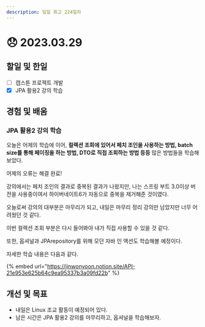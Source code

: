 ```yaml
---
description: 일일 회고 224일차
---
```


# 😞 2023.03.29

## 할일 및 한일&#x20;

* [ ] 캡스톤 프로젝트 개발&#x20;
* [x] JPA 활용2 강의 학습&#x20;

## 경험 및 배움&#x20;

### JPA 활용2 강의 학습&#x20;

오늘은 어제의 학습에 이어, **컬렉션 조회에 있어서 페치 조인을 사용하는 방법, batch size를 통해 페이징을 하는 방법, DTO로 직접 조회하는 방법 등등** 많은 방법들을 학습해보았다.

어제의 오류는 해결 완료!

강의에서는 페치 조인의 결과로 중복된 결과가 나왔지만, 나는 스프링 부트 3.0이상 버전을 사용중이여서 하이버네이트6가 자동으로 중복을 제거해준 것이였다.

오늘로써 강의의 대부분은 마무리가 되고, 내일은 마무리 정리 강의만 남았지만 너무 어려웠던 것 같다.

이번 컬렉션 조회 부분은 다시 들어봐야 내가 직접 사용할 수 있을 것 같다.

또한, 옵셔널과 JPArepository를 위해 모던 자바 인 액션도 학습해볼 예정이다.

자세한 학습 내용은 다음과 같다.

{% embed url="https://jinwonyoon.notion.site/API-21e953e625b64c9ea95337b3a09fd22b" %}

## 개선 및 목표&#x20;

* 내일은 Linux 조교 활동이 예정되어 있다.&#x20;
* 남은 시간은 JPA 활용2 강의를 마무리하고, 옵셔널을 학습해보자.&#x20;
